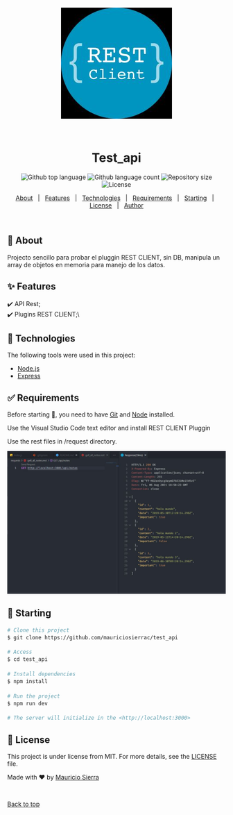 <div align="center" id="top"> 
  
  ![logo plugin](https://github.com/mauriciosierrac/test_api/blob/main/images/restclient.png)

  &#xa0;

  <!-- <a href="https://test_api.netlify.app">Demo</a> -->
</div>

<h1 align="center">Test_api</h1>

<p align="center">
  <img alt="Github top language" src="https://img.shields.io/github/languages/top/mauriciosierrac/test_api?color=56BEB8">

  <img alt="Github language count" src="https://img.shields.io/github/languages/count/mauriciosierrac/test_api?color=56BEB8">

  <img alt="Repository size" src="https://img.shields.io/github/repo-size/mauriciosierrac/test_api?color=56BEB8">

  <img alt="License" src="https://img.shields.io/github/license/mauriciosierrac/test_api?color=56BEB8">

  <!-- <img alt="Github issues" src="https://img.shields.io/github/issues/{{YOUR_GITHUB_USERNAME}}/test_api?color=56BEB8" /> -->

  <!-- <img alt="Github forks" src="https://img.shields.io/github/forks/{{YOUR_GITHUB_USERNAME}}/test_api?color=56BEB8" /> -->

  <!-- <img alt="Github stars" src="https://img.shields.io/github/stars/{{YOUR_GITHUB_USERNAME}}/test_api?color=56BEB8" /> -->
</p>

<!-- Status -->

<!-- <h4 align="center"> 
	🚧  Test_api 🚀 Under construction...  🚧
</h4> 

<hr> -->

<p align="center">
  <a href="#dart-about">About</a> &#xa0; | &#xa0; 
  <a href="#sparkles-features">Features</a> &#xa0; | &#xa0;
  <a href="#rocket-technologies">Technologies</a> &#xa0; | &#xa0;
  <a href="#white_check_mark-requirements">Requirements</a> &#xa0; | &#xa0;
  <a href="#checkered_flag-starting">Starting</a> &#xa0; | &#xa0;
  <a href="#memo-license">License</a> &#xa0; | &#xa0;
  <a href="https://github.com/mauriciosierrac" target="_blank">Author</a>
</p>

<br>

## :dart: About ##

Projecto sencillo para probar el pluggin REST CLIENT, sin DB, manipula un array de objetos en memoria para manejo de los datos.

## :sparkles: Features ##

:heavy_check_mark: API Rest;\
:heavy_check_mark: Plugins REST CLIENT;\

## :rocket: Technologies ##

The following tools were used in this project:


- [Node.js](https://nodejs.org/en/)
- [Express](https://expressjs.com/)

## :white_check_mark: Requirements ##

Before starting :checkered_flag:, you need to have [Git](https://git-scm.com) and [Node](https://nodejs.org/en/) installed.

Use the Visual Studio Code text editor and install REST CLIENT Pluggin

Use the rest files in /request directory.

![get image](https://github.com/mauriciosierrac/test_api/blob/main/images/get.jpg)

## :checkered_flag: Starting ##

```bash
# Clone this project
$ git clone https://github.com/mauriciosierrac/test_api

# Access
$ cd test_api

# Install dependencies
$ npm install

# Run the project
$ npm run dev

# The server will initialize in the <http://localhost:3000>
```

## :memo: License ##

This project is under license from MIT. For more details, see the [LICENSE](LICENSE.md) file.


Made with :heart: by <a href="https://github.com/mauriciosierrac" target="_blank">Mauricio Sierra</a>

&#xa0;

<a href="#top">Back to top</a>
